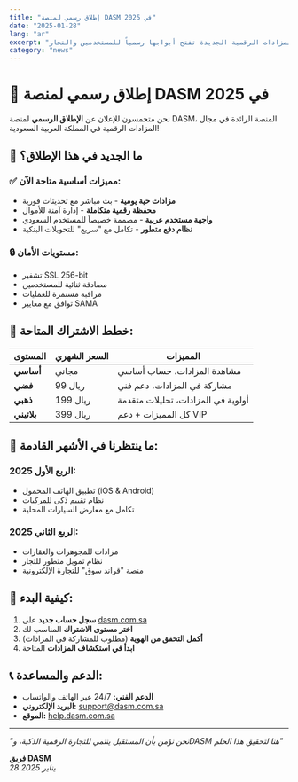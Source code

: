 ```yaml
---
title: "إطلاق رسمي لمنصة DASM في 2025"
date: "2025-01-28"
lang: "ar"
excerpt: "منصة المزادات الرقمية الجديدة تفتح أبوابها رسمياً للمستخدمين والتجار"
category: "news"
---
```


# 🚀 إطلاق رسمي لمنصة DASM في 2025

نحن متحمسون للإعلان عن **الإطلاق الرسمي** لمنصة DASM، المنصة الرائدة في مجال المزادات الرقمية في المملكة العربية السعودية!

## 🎯 ما الجديد في هذا الإطلاق؟

### ✅ **مميزات أساسية متاحة الآن:**
- **مزادات حية يومية** - بث مباشر مع تحديثات فورية
- **محفظة رقمية متكاملة** - إدارة آمنة للأموال
- **واجهة مستخدم عربية** - مصممة خصيصاً للمستخدم السعودي
- **نظام دفع متطور** - تكامل مع "سريع" للتحويلات البنكية

### 🔒 **مستويات الأمان:**
- تشفير SSL 256-bit
- مصادقة ثنائية للمستخدمين
- مراقبة مستمرة للعمليات
- توافق مع معايير SAMA

## 💼 **خطط الاشتراك المتاحة:**

| المستوى | السعر الشهري | المميزات |
|---------|---------------|----------|
| **أساسي** | مجاني | مشاهدة المزادات، حساب أساسي |
| **فضي** | 99 ريال | مشاركة في المزادات، دعم فني |
| **ذهبي** | 199 ريال | أولوية في المزادات، تحليلات متقدمة |
| **بلاتيني** | 399 ريال | كل المميزات + دعم VIP |

## 🌟 **ما ينتظرنا في الأشهر القادمة:**

### **الربع الأول 2025:**
- تطبيق الهاتف المحمول (iOS & Android)
- نظام تقييم ذكي للمركبات
- تكامل مع معارض السيارات المحلية

### **الربع الثاني 2025:**
- مزادات للمجوهرات والعقارات
- نظام تمويل متطور للتجار
- منصة "قراند سوق" للتجارة الإلكترونية

## 🎉 **كيفية البدء:**

1. **سجل حساب جديد** على [dasm.com.sa](https://dasm.com.sa)
2. **اختر مستوى الاشتراك** المناسب لك
3. **أكمل التحقق من الهوية** (مطلوب للمشاركة في المزادات)
4. **ابدأ في استكشاف المزادات** المتاحة

## 📞 **الدعم والمساعدة:**

- **الدعم الفني:** 24/7 عبر الهاتف والواتساب
- **البريد الإلكتروني:** support@dasm.com.sa
- **الموقع:** [help.dasm.com.sa](https://help.dasm.com.sa)

---

*"نحن نؤمن بأن المستقبل ينتمي للتجارة الرقمية الذكية، وDASM هنا لتحقيق هذا الحلم"*

**فريق DASM**  
*28 يناير 2025*
